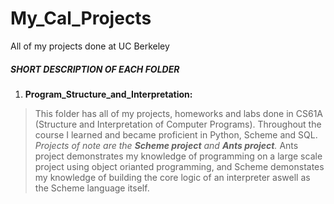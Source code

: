 # My_Cal_Projects
All of my projects done at UC Berkeley

##### SHORT DESCRIPTION OF EACH FOLDER  #####

1) **Program_Structure_and_Interpretation:**
> This folder has all of my projects, homeworks and labs done in CS61A (Structure and Interpretation of Computer Programs). Throughout the course I learned and became proficient in Python, Scheme and SQL. 
*Projects of note are the __Scheme project__ and __Ants project__.*
Ants project demonstrates my knowledge of programming on a large scale project using object orianted programming, and Scheme demonstates my knowledge of building the core logic of an interpreter aswell as the Scheme language itself. 
